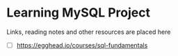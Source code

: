 # Learning MySQL Project
      
Links, reading notes and other resources are placed here

- [ ] https://egghead.io/courses/sql-fundamentals
